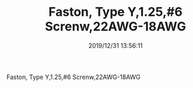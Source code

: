 ﻿---
layout: post 
title: Faston, Type Y,1.25,#6 Screnw,22AWG-18AWG
tags: Y125
categories: housing-terminal
overview: Faston, Type Y,1.25,#6 Screnw,22AWG-18AWG
series: Faston
part_number: AJ2218
thumb_img: static/202006/213-thumb-20200629080833.jpg
image: static/202006/213-20200629080833.jpg
date: 2019/12/31 13:56:11
---


<p>
	Faston, Type Y,1.25,#6 Screnw,22AWG-18AWG
</p>
<p>
	<br />
</p>
